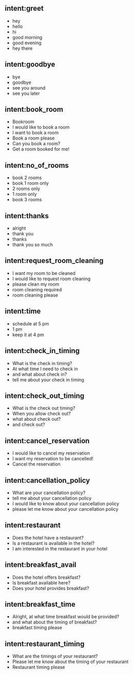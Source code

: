 ## intent:greet
- hey
- hello
- hi
- good morning
- good evening
- hey there

## intent:goodbye
- bye
- goodbye
- see you around
- see you later

## intent:book_room
- Bookroom
- I would like to book a room
- I want to book a room
- Book a room please
- Can you book a room?
- Get a room booked for me!

## intent:no_of_rooms
- book 2 rooms
- book 1 room only
- 2 rooms only
- 1 room only
- book 3 rooms

## intent:thanks
- alright
- thank you
- thanks
- thank you so much

## intent:request_room_cleaning
- I want my room to be cleaned
- I would like to request room cleaning
- please clean my room
- room cleaning required
- room cleaning please

## intent:time
- schedule at 5 pm
- 1 pm
- keep it at 4 pm

## intent:check_in_timing
- What is the check in timing?
- At what time I need to check in
- and what about check in?
- tell me about your check in timing

## intent:check_out_timing
- What is the check out timing?
- When you allow check out?
- what about check out?
- and check out?

## intent:cancel_reservation
- I would like to cancel my reservation
- I want my reservation to be cancelled!
- Cancel the reservation

## intent:cancellation_policy
- What are your cancellation policy?
- tell me about your cancellation policy
- I would like to know about your cancellation policy
- please let me know about your cancellation policy

## intent:restaurant
- Does the hotel have a restaurant?
- Is a restaurant is available in the hotel?
- I am interested in the restaurant in your hotel

## intent:breakfast_avail
- Does the hotel offers breakfast?
- Is breakfast available here?
- Does your hotel provides breakfast?

## intent:breakfast_time
- Alright, at what time breakfast would be provided?
- and what about the timing of breakfast?
- breakfast timing please

## intent:restaurant_timing
- What are the timings of your restaurant?
- Please let me know about the timing of your restaurant
- Restaurant timing please


